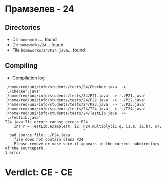 # Прамзелев - 24
## Directories
- Dir `homeworks`... found
- Dir `homeworks/24`... found
- File `homeworks/24/P24.java`... found
## Compiling
- Compilation log
```
'/home/red/uni/info/students/tests/24/Checker.java' -> './Checker.java'
'/home/red/uni/info/students/tests/24/P21.java' -> './P21.java'
'/home/red/uni/info/students/tests/24/P22.java' -> './P22.java'
'/home/red/uni/info/students/tests/24/P23.java' -> './P23.java'
'/home/red/uni/info/students/tests/24/T24.java' -> './T24.java'
'/home/red/uni/info/students/tests/24/TestLib.java' -> './TestLib.java'
T24.java:71: error: cannot access P24
    int r = TestLib.example(t, i2, P24.multiply(i1.q, i1.a, i1.b), s);
                                   ^
  bad source file: ./P24.java
    file does not contain class P24
    Please remove or make sure it appears in the correct subdirectory of the sourcepath.
1 error

```
# Verdict: **CE** - CE
